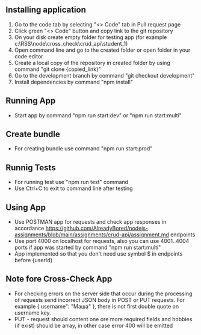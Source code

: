 ## Installing application

1. Go to the code tab by selecting "<> Code" tab in Pull request page
2. Click green "<> Code" button and copy link to the git repository
3. On your disk create empty folder for testing app (for example c:\RSS\node\cross_check\crud_api\student_1)
4. Open command line and go to the created folder or open folder in your code editor
5. Create a local copy of the repository in created folder by using command "git clone {copied_link}"
6. Go to the development branch by command "git checkout development"
7. Install dependencies by command "npm install"

## Running App

- Start app by command "npm run start:dev" or "npm run start:multi"

## Create bundle

- For creating bundle use command "npm run start:prod"

## Runnig Tests

- For running test use "npm run test" command
- Use Ctrl+C to exit to command line after testing

## Using App

- Use POSTMAN app for requests and check app responses in accordance https://github.com/AlreadyBored/nodejs-assignments/blob/main/assignments/crud-api/assignment.md endpoints
- Use port 4000 on localhost for requests, also you can use 4001..4004 ports if app was started by command "npm run start:multi"
- App implemented so that you don't need use symbol $ in endpoints before {userId}

## Note fore Cross-Check App

- For checking errors on the server side that occur during the processing of requests send incorrect JSON body in POST or PUT requests. For example { username": "Маша" }, there is not first double quote on username key.
- PUT - request should content one ore more required fields and hobbies (if exist) should be array, in other case error 400 will be emitted